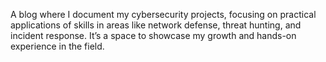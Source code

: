A blog where I document my cybersecurity projects, focusing on practical applications of skills in areas like network defense, threat hunting, and incident response. It’s a space to showcase my growth and hands-on experience in the field.
